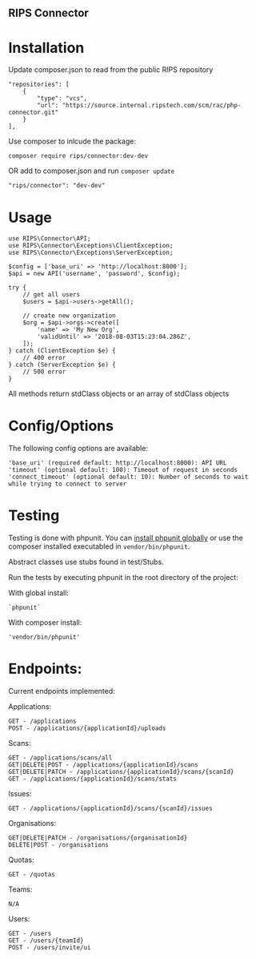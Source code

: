 RIPS Connector
---

# Installation

Update composer.json to read from the public RIPS repository

    "repositories": [
        {
            "type": "vcs",
            "url": "https://source.internal.ripstech.com/scm/rac/php-connector.git"
        }
    ],

Use composer to inlcude the package:

    composer require rips/connector:dev-dev

OR add to composer.json and run `composer update`
	
	"rips/connector": "dev-dev"


# Usage

    use RIPS\Connector\API;
	use RIPS\Connector\Exceptions\ClientException;
	use RIPS\Connector\Exceptions\ServerException;
    
	$config = ['base_uri' => 'http://localhost:8000'];
    $api = new API('username', 'password', $config);

	try {
		// get all users
		$users = $api->users->getAll();

		// create new organization
		$org = $api->orgs->create([
			'name' => 'My New Org',
			'validUntil' => '2018-08-03T15:23:04.286Z',
		]);
	} catch (ClientException $e) {
		// 400 error
	} catch (ServerException $e) {
		// 500 error
	}

All methods return stdClass objects or an array of stdClass objects

# Config/Options

The following config options are available:

	'base_uri' (required default: http://localhost:8000): API URL
	'timeout' (optional default: 100): Timeout of request in seconds
	'connect_timeout' (optional default: 10): Number of seconds to wait while trying to connect to server

# Testing

Testing is done with phpunit. You can [install phpunit globally](https://phpunit.de/manual/current/en/installation.html) or use the composer installed executabled in `vendor/bin/phpunit`.

Abstract classes use stubs found in test/Stubs.

Run the tests by executing phpunit in the root directory of the project:

With global install:

    `phpunit`

With composer install:

    'vendor/bin/phpunit'

# Endpoints:

Current endpoints implemented:

Applications:

    GET - /applications
    POST - /applications/{applicationId}/uploads

Scans:

    GET - /applications/scans/all
    GET|DELETE|POST - /applications/{applicationId}/scans
    GET|DELETE|PATCH - /applications/{applicationId}/scans/{scanId}
    GET - /applications/{applicationId}/scans/stats
   
Issues:

    GET - /applications/{applicationId}/scans/{scanId}/issues

Organisations:

    GET|DELETE|PATCH - /organisations/{organisationId}
    DELETE|POST - /organisations

Quotas:

    GET - /quotas

Teams:

    N/A

Users:

    GET - /users
    GET - /users/{teamId}
    POST - /users/invite/ui
